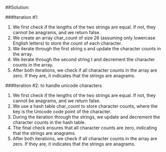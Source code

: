 ##Solution:

###Iteration #1:

1. We first check if the lengths of the two strings are equal. If not, they cannot be anagrams, and we return false.
2. We create an array char_count of size 26 (assuming only lowercase English letters) to store the count of each character.
3. We iterate through the first string s and update the character counts in the array.
4. We iterate through the second string t and decrement the character counts in the array.
5. After both iterations, we check if all character counts in the array are zero. If they are, it indicates that the strings are anagrams.

###Iteration #2: to handle unicode characters

1. We first check if the lengths of the two strings are equal. If not, they cannot be anagrams, and we return false.
2. We use a hash table char_count to store character counts, where the key is the Unicode code point of the character.
3. During the iteration through the strings, we update and decrement the character counts in the hash table.
4. The final check ensures that all character counts are zero, indicating that the strings are anagrams.
5. After both iterations, we check if all character counts in the array are zero. If they are, it indicates that the strings are anagrams.
